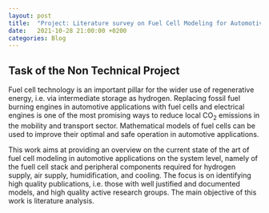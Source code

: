 ```yaml
---
layout: post
title:  "Project: Literature survey on Fuel Cell Modeling for Automotive applications"
date:   2021-10-28 21:00:00 +0200
categories: Blog
---
```

## Task of the Non Technical Project

Fuel cell technology is an important pillar for the wider use of regenerative energy, i.e.
via intermediate storage as hydrogen. Replacing fossil fuel burning engines in automotive
applications with fuel cells and electrical engines is one of the most promising ways to
reduce local CO<sub>2</sub> emissions in the mobility and transport sector. Mathematical models
of fuel cells can be used to improve their optimal and safe operation in automotive
applications.

This work aims at providing an overview on the current state of the art of fuel cell
modeling in automotive applications on the system level, namely of the fuell cell stack
and peripheral components required for hydrogen supply, air supply, humidification, and
cooling. The focus is on identifying high quality publications, i.e. those with well justified
and documented models, and high quality active research groups.
The main objective of this work is literature analysis.

<object data="../assets/Fuelcell.pdf" width="1000" height="1000" type='application/pdf'></object>